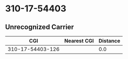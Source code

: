 # 310-17-54403
## Unrecognized Carrier


| CGI | Nearest CGI | Distance |
|-----|-------------|----------|
| 310-17-54403-126 |  | 0.0 |
